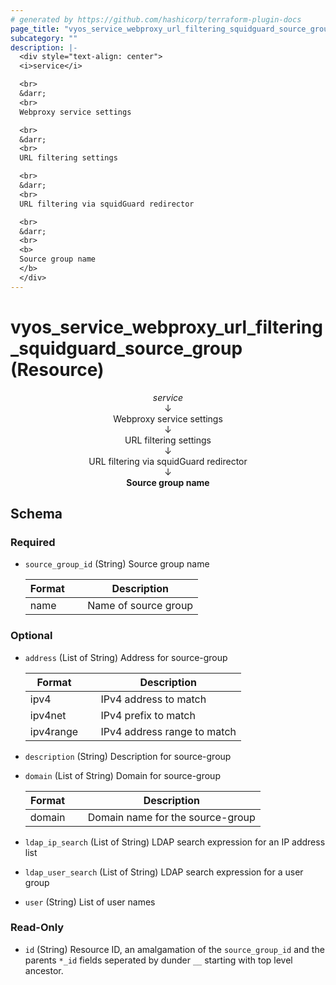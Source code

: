 ```yaml
---
# generated by https://github.com/hashicorp/terraform-plugin-docs
page_title: "vyos_service_webproxy_url_filtering_squidguard_source_group Resource - vyos"
subcategory: ""
description: |-
  <div style="text-align: center">
  <i>service</i>

  <br>
  &darr;
  <br>
  Webproxy service settings

  <br>
  &darr;
  <br>
  URL filtering settings

  <br>
  &darr;
  <br>
  URL filtering via squidGuard redirector

  <br>
  &darr;
  <br>
  <b>
  Source group name
  </b>
  </div>
---
```


# vyos_service_webproxy_url_filtering_squidguard_source_group (Resource)

<div style="text-align: center">
<i>service</i>

<br>
&darr;
<br>
Webproxy service settings

<br>
&darr;
<br>
URL filtering settings

<br>
&darr;
<br>
URL filtering via squidGuard redirector

<br>
&darr;
<br>
<b>
Source group name
</b>
</div>



<!-- schema generated by tfplugindocs -->
## Schema

### Required

- `source_group_id` (String) Source group name

    |  Format &emsp; | Description  |
    |----------|---------------|
    |  name  &emsp; |  Name of source group  |

### Optional

- `address` (List of String) Address for source-group

    |  Format &emsp; | Description  |
    |----------|---------------|
    |  ipv4  &emsp; |  IPv4 address to match  |
    |  ipv4net  &emsp; |  IPv4 prefix to match  |
    |  ipv4range  &emsp; |  IPv4 address range to match  |
- `description` (String) Description for source-group
- `domain` (List of String) Domain for source-group

    |  Format &emsp; | Description  |
    |----------|---------------|
    |  domain  &emsp; |  Domain name for the source-group  |
- `ldap_ip_search` (List of String) LDAP search expression for an IP address list
- `ldap_user_search` (List of String) LDAP search expression for a user group
- `user` (String) List of user names

### Read-Only

- `id` (String) Resource ID, an amalgamation of the `source_group_id` and the parents `*_id` fields seperated by dunder `__` starting with top level ancestor.
